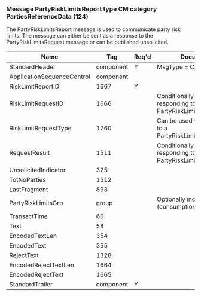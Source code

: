 ### Message PartyRiskLimitsReport type CM category PartiesReferenceData (124)

The PartyRiskLimitsReport message is used to communicate party risk limits. The message can either be sent as a response to the PartyRiskLimitsRequest message or can be published unsolicited.

| Name                       | Tag       | Req'd | Documentation                                                              |
|----------------------------|-----------|----------|----------------------------------------------------------------------------|
| StandardHeader             | component |   Y   | MsgType = CM                                                               |
| ApplicationSequenceControl | component |       |                                                                            |
| RiskLimitReportID          | 1667      |   Y   |                                                                            |
| RiskLimitRequestID         | 1666      |       | Conditionally required when responding to PartyRiskLimitsRequest(35=CL).   |
| RiskLimitRequestType       | 1760      |       | Can be used when responding to a PartyRiskLimitsRequest(35=CL).            |
| RequestResult              | 1511      |       | Conditionally required when responding to a PartyRiskLimitsRequest(35=CL). |
| UnsolicitedIndicator       | 325       |       |                                                                            |
| TotNoParties               | 1512      |       |                                                                            |
| LastFragment               | 893       |       |                                                                            |
| PartyRiskLimitsGrp         | group     |       | Optionally includes utilization (consumption) information.                 |
| TransactTime               | 60        |       |                                                                            |
| Text                       | 58        |       |                                                                            |
| EncodedTextLen             | 354       |       |                                                                            |
| EncodedText                | 355       |       |                                                                            |
| RejectText                 | 1328      |       |                                                                            |
| EncodedRejectTextLen       | 1664      |       |                                                                            |
| EncodedRejectText          | 1665      |       |                                                                            |
| StandardTrailer            | component |   Y   |                                                                            |

